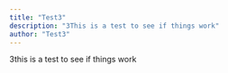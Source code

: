 ```yaml
---
title: "Test3"
description: "3This is a test to see if things work"
author: "Test3"
---
```


3this is a test to see if things work

<style>
    h1 {
        font-size: 3rem;
        font-weight: 800;
        margin: auto;
    }
    .text-gradient {
        background-image: var(--accent-gradient-genderfluid);
        -webkit-background-clip: text;
        -webkit-text-fill-color: transparent;
        background-size: 100%;
        background-position: 0;
    }
    .text-gradient-2 {
        background-image: var(--accent-gradient-genderfluid-2);
        -webkit-background-clip: text;
        -webkit-text-fill-color: transparent;
        background-size: 100%;
        background-position: 0;
    }
    #stuff {
        font-size: 1.5rem;
        font-weight: 500;
    }
</style>